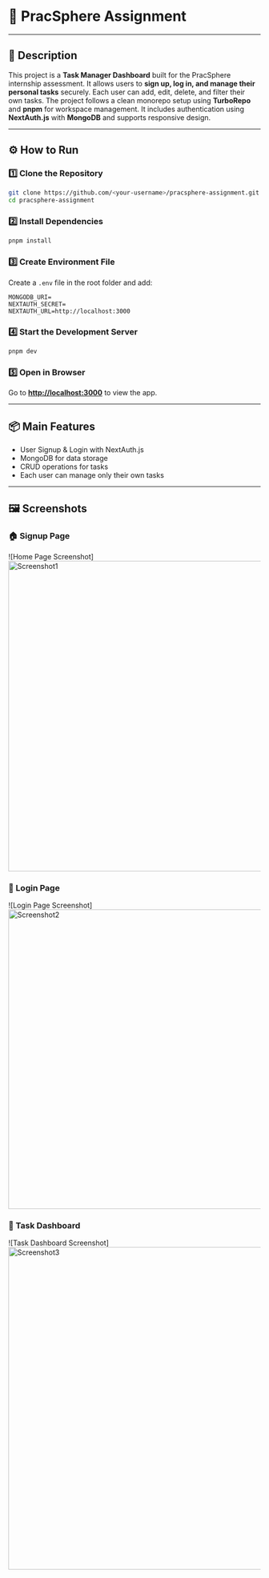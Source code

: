 # 🧠 PracSphere Assignment

---

## 📄 Description

This project is a **Task Manager Dashboard** built for the PracSphere internship assessment. It allows users to **sign up, log in, and manage their personal tasks** securely. Each user can add, edit, delete, and filter their own tasks. The project follows a clean monorepo setup using **TurboRepo** and **pnpm** for workspace management. It includes authentication using **NextAuth.js** with **MongoDB** and supports responsive design.

---

## ⚙️ How to Run

### 1️⃣ Clone the Repository

```bash
git clone https://github.com/<your-username>/pracsphere-assignment.git
cd pracsphere-assignment
```

### 2️⃣ Install Dependencies

```bash
pnpm install
```

### 3️⃣ Create Environment File

Create a `.env` file in the root folder and add:

```env
MONGODB_URI=
NEXTAUTH_SECRET=
NEXTAUTH_URL=http://localhost:3000
```

### 4️⃣ Start the Development Server

```bash
pnpm dev
```

### 5️⃣ Open in Browser

Go to **[http://localhost:3000](http://localhost:3000)** to view the app.

---

## 📦 Main Features

* User Signup & Login with NextAuth.js
* MongoDB for data storage
* CRUD operations for tasks
* Each user can manage only their own tasks

---

## 🖼️ Screenshots

### 🏠 Signup Page

![Home Page Screenshot]<img width="1310" height="621" alt="Screenshot1" src="https://github.com/user-attachments/assets/ea3605f0-3ade-4530-af7c-3cb460a1b89d" />


### 🔐 Login Page

![Login Page Screenshot]
<img width="1282" height="599" alt="Screenshot2" src="https://github.com/user-attachments/assets/bbdcedd4-72a9-4b1d-b3dc-7efe4fd7e1b1" />

### 🗾 Task Dashboard

![Task Dashboard Screenshot]
<img width="1345" height="645" alt="Screenshot3" src="https://github.com/user-attachments/assets/4207dd83-b184-477b-82e4-119826d0bed6" />



